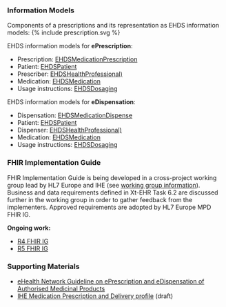 ### Information Models

Components of a prescriptions and its representation as EHDS information models:
{% include prescription.svg %}  


EHDS information models for **ePrescription**:
- Prescription: [EHDSMedicationPrescription](StructureDefinition/EHDSMedicationPrescription)  
- Patient: [EHDSPatient](StructureDefinition/EHDSPatient)  
- Prescriber: [EHDSHealthProfessional)](StructureDefinition/EHDSHealthProfessional)  
- Medication: [EHDSMedication](StructureDefinition/EHDSMedication)  
- Usage instructions: [EHDSDosaging](StructureDefinition/EHDSDosaging)  

EHDS information models for **eDispensation**:
- Dispensation: [EHDSMedicationDispense](StructureDefinition/EHDSMedicationDispense)  
- Patient: [EHDSPatient](StructureDefinition/EHDSPatient)  
- Dispenser: [EHDSHealthProfessional)](StructureDefinition/EHDSHealthProfessional)  
- Medication: [EHDSMedication](StructureDefinition/EHDSMedication)  
- Usage instructions: [EHDSDosaging](StructureDefinition/EHDSDosaging)  


### FHIR Implementation Guide

FHIR Implementation Guide is being developed in a cross-project working group lead by HL7 Europe and IHE (see [working group information](https://confluence.hl7.org/display/HEU/Medication+Prescription+and+Dispense%2C+Edition+1)). Business and data requirements defined in Xt-EHR Task 6.2 are discussed further in the working group in order to gather feedback from the implementers. Approved requirements are adopted by HL7 Europe MPD FHIR IG.  

**Ongoing work:**  
- [R4 FHIR IG](https://build.fhir.org/ig/hl7-eu/mpd/)  
- [R5 FHIR IG](https://build.fhir.org/ig/hl7-eu/mpd/branches/fhir-r5/)  


### Supporting Materials

- [eHealth Network Guideline on ePrescription and eDispensation of Authorised Medicinal Products](https://health.ec.europa.eu/document/download/b744f30b-a05e-4b9c-9630-ad96ebd0b2f0_en?filename=ehn_guidelines_eprescriptions_en.pdf)
- [IHE Medication Prescription and Delivery profile](https://build.fhir.org/ig/IHE/pharm-mpd/) (draft)

